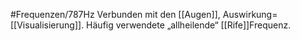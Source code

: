 #Frequenzen/787Hz
Verbunden mit den [[Augen]], Auswirkung=[[Visualisierung]]. Häufig verwendete „allheilende“ [[Rife]]Frequenz.
